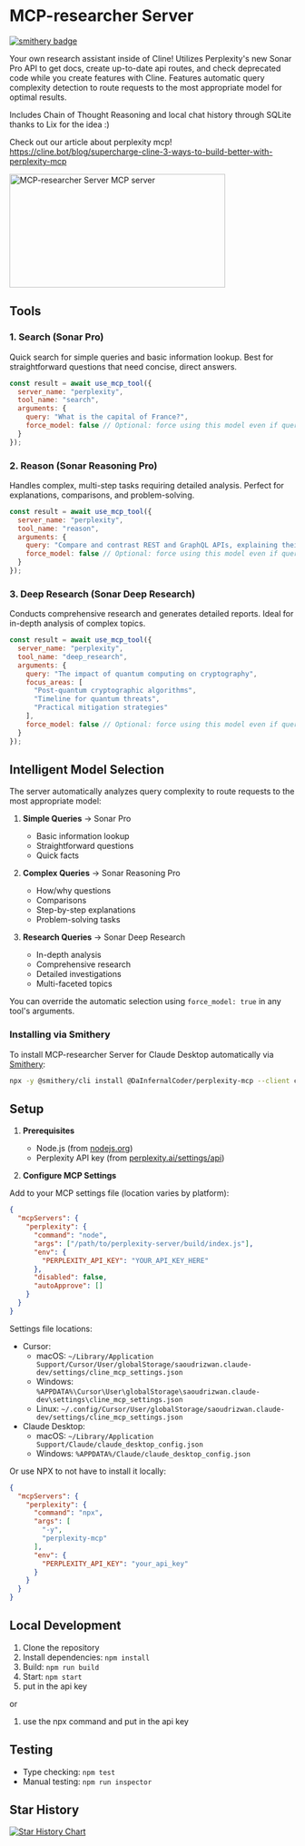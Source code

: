 # MCP-researcher Server
[![smithery badge](https://smithery.ai/badge/@DaInfernalCoder/perplexity-mcp)](https://smithery.ai/server/@DaInfernalCoder/perplexity-mcp) 

Your own research assistant inside of Cline! Utilizes Perplexity's new Sonar Pro API to get docs, create up-to-date api routes, and check deprecated code while you create features with Cline. Features automatic query complexity detection to route requests to the most appropriate model for optimal results.

Includes Chain of Thought Reasoning and local chat history through SQLite thanks to Lix for the idea :)

Check out our article about perplexity mcp! 
https://cline.bot/blog/supercharge-cline-3-ways-to-build-better-with-perplexity-mcp

<a href="https://glama.ai/mcp/servers/g1i6ilg8sl"><img width="380" height="200" src="https://glama.ai/mcp/servers/g1i6ilg8sl/badge" alt="MCP-researcher Server MCP server" /></a>

## Tools

### 1. Search (Sonar Pro)
Quick search for simple queries and basic information lookup. Best for straightforward questions that need concise, direct answers.

```javascript
const result = await use_mcp_tool({
  server_name: "perplexity",
  tool_name: "search",
  arguments: {
    query: "What is the capital of France?",
    force_model: false // Optional: force using this model even if query seems complex
  }
});
```

### 2. Reason (Sonar Reasoning Pro)
Handles complex, multi-step tasks requiring detailed analysis. Perfect for explanations, comparisons, and problem-solving.

```javascript
const result = await use_mcp_tool({
  server_name: "perplexity",
  tool_name: "reason",
  arguments: {
    query: "Compare and contrast REST and GraphQL APIs, explaining their pros and cons",
    force_model: false // Optional: force using this model even if query seems simple
  }
});
```

### 3. Deep Research (Sonar Deep Research)
Conducts comprehensive research and generates detailed reports. Ideal for in-depth analysis of complex topics.

```javascript
const result = await use_mcp_tool({
  server_name: "perplexity",
  tool_name: "deep_research",
  arguments: {
    query: "The impact of quantum computing on cryptography",
    focus_areas: [
      "Post-quantum cryptographic algorithms",
      "Timeline for quantum threats",
      "Practical mitigation strategies"
    ],
    force_model: false // Optional: force using this model even if query seems simple
  }
});
```

## Intelligent Model Selection

The server automatically analyzes query complexity to route requests to the most appropriate model:

1. **Simple Queries** → Sonar Pro
   - Basic information lookup
   - Straightforward questions
   - Quick facts

2. **Complex Queries** → Sonar Reasoning Pro
   - How/why questions
   - Comparisons
   - Step-by-step explanations
   - Problem-solving tasks

3. **Research Queries** → Sonar Deep Research
   - In-depth analysis
   - Comprehensive research
   - Detailed investigations
   - Multi-faceted topics

You can override the automatic selection using `force_model: true` in any tool's arguments.

### Installing via Smithery

To install MCP-researcher Server for Claude Desktop automatically via [Smithery](https://smithery.ai/server/@DaInfernalCoder/perplexity-mcp):

```bash
npx -y @smithery/cli install @DaInfernalCoder/perplexity-mcp --client claude
```

## Setup

1. **Prerequisites**
   - Node.js (from [nodejs.org](https://nodejs.org))
   - Perplexity API key (from [perplexity.ai/settings/api](https://www.perplexity.ai/settings/api))

2. **Configure MCP Settings**

Add to your MCP settings file (location varies by platform):

```json
{
  "mcpServers": {
    "perplexity": {
      "command": "node",
      "args": ["/path/to/perplexity-server/build/index.js"],
      "env": {
        "PERPLEXITY_API_KEY": "YOUR_API_KEY_HERE"
      },
      "disabled": false,
      "autoApprove": []
    }
  }
}
```

Settings file locations:
- Cursor: 
  - macOS: `~/Library/Application Support/Cursor/User/globalStorage/saoudrizwan.claude-dev/settings/cline_mcp_settings.json`
  - Windows: `%APPDATA%\Cursor\User\globalStorage\saoudrizwan.claude-dev\settings\cline_mcp_settings.json`
  - Linux: `~/.config/Cursor/User/globalStorage/saoudrizwan.claude-dev/settings/cline_mcp_settings.json`
- Claude Desktop:
  - macOS: `~/Library/Application Support/Claude/claude_desktop_config.json`
  - Windows: `%APPDATA%/Claude/claude_desktop_config.json`

Or use NPX to not have to install it locally: 
```json
{
  "mcpServers": {
    "perplexity": {
      "command": "npx",
      "args": [
        "-y",
        "perplexity-mcp"
      ],
      "env": {
        "PERPLEXITY_API_KEY": "your_api_key"
      }
    }
  }
}
```

## Local Development

1. Clone the repository
2. Install dependencies: `npm install`
3. Build: `npm run build`
4. Start: `npm start`
5. put in the api key

or
1. use the npx command and put in the api key

## Testing

- Type checking: `npm test`
- Manual testing: `npm run inspector`

## Star History

[![Star History Chart](https://api.star-history.com/svg?repos=DaInfernalCoder/perplexity-mcp&type=Date)](https://www.star-history.com/#DaInfernalCoder/perplexity-mcp&Date)
